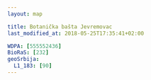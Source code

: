 ```yaml
---
layout: map

title: Botanička bašta Jevremovac
last_modified_at: 2018-05-25T17:35:41+02:00

WDPA: [555552436]
BioRaS: [232]
geoSrbija:
  L1_183: [90]
---
```

